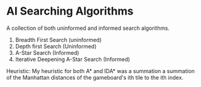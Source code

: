 # AI Searching Algorithms
A collection of both uninformed and informed search algorithms.
1. Breadth First Search (uninformed)
2. Depth first Search (Uninformed)
3. A-Star Search (Informed)
4. Iterative Deepening A-Star Search (Informed)

Heuristic:
My heuristic for both A\* and IDA\* was a summation a summation of the Manhattan distances of the gameboard's ith tile to the ith index.




